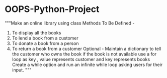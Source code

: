 # OOPS-Python-Project


"""Make an online library using class
Methods To Be Defined -
1. To display all the books
2. To lend a book from a customer
3. To donate a book from a person
4. To return a book from a customer
Optional -
Maintain a dictionary to tell the customer who owns the book if the book is not available
use a for loop as key , value represents customer and key represents books
Create a while option and run an infinite while loop asking users for their input.
"""

